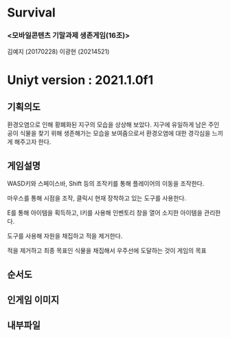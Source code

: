 # Survival
### <모바일콘텐츠 기말과제 생존게임(16조)>
김예지 (20170228) 이광현 (20214521)

# Uniyt version : 2021.1.0f1

## 기획의도
환경오염으로 인해 황폐화된 지구의 모습을 상상해 보았다.
지구에 유일하게 남은 주인공이 식물을 찾기 위해 생존해가는 모습을 보여줌으로서 환경오염에 대한 경각심을 느끼게 해주고자 한다.

## 게임설명
WASD키와 스페이스바, Shift 등의 조작키를 통해 플레이어의 이동을 조작한다.

마우스를 통해 시점을 조작, 클릭시 현재 장착하고 있는 도구를 사용한다.

E를 통해 아이템을 획득하고, I키를 사용해 인벤토리 창을 열어 소지한 아이템을 관리한다.

도구를 사용해 자원을 채집하고 적을 제거한다.

적을 제거하고 최종 목표인 식물을 채집해서 우주선에 도달하는 것이 게임의 목표

## 순서도

## 인게임 이미지

## 내부파일
